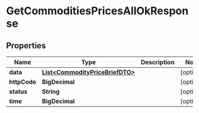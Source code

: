 

# GetCommoditiesPricesAllOkResponse


## Properties

| Name | Type | Description | Notes |
|------------ | ------------- | ------------- | -------------|
|**data** | [**List&lt;CommodityPriceBriefDTO&gt;**](CommodityPriceBriefDTO.md) |  |  [optional] |
|**httpCode** | **BigDecimal** |  |  [optional] |
|**status** | **String** |  |  [optional] |
|**time** | **BigDecimal** |  |  [optional] |




